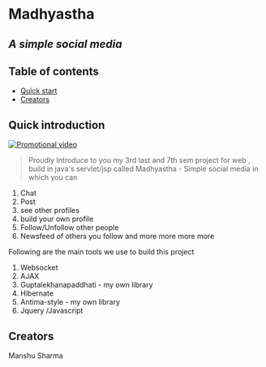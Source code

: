 
# Madhyastha
## <i> A simple social media </i>


## Table of contents
- [Quick start](#quick-introduction)
- [Creators](#creators)



## Quick introduction

[![Promotional video](http://img.youtube.com/vi/ygern6pUeH0/0.jpg)](https://www.youtube.com/watch?v=ygern6pUeH0)
>Proudly  Introduce to you my 3rd last and 7th sem project for web , build in java's servlet/jsp    called Madhyastha - Simple social media in which you can

1. Chat 
2. Post
3. see other profiles 
4. build your own profile 
5. Follow/Unfollow other people
6. Newsfeed of others you follow  and more more more more 


Following are the main  tools we use to build this project
1. Websocket 
2. AJAX
3. Guptalekhanapaddhati - my own library
4. Hibernate
5. Antima-style -  my own library
6. Jquery /Javascript 



## Creators
Manshu Sharma


